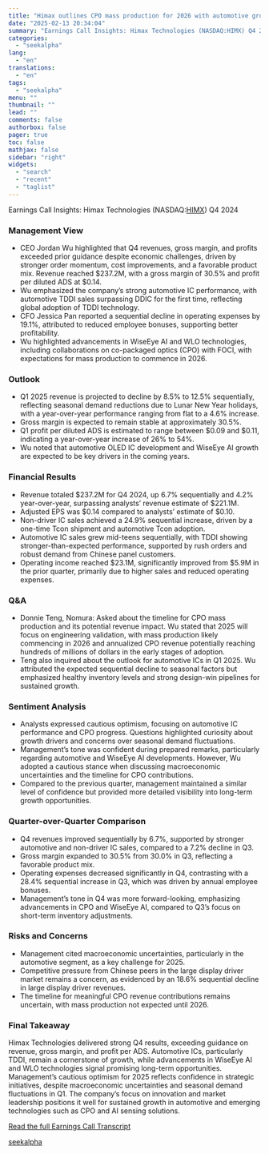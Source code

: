 ```yaml
---
title: "Himax outlines CPO mass production for 2026 with automotive growth momentum"
date: "2025-02-13 20:34:04"
summary: "Earnings Call Insights: Himax Technologies (NASDAQ:HIMX) Q4 2024 Management View CEO Jordan Wu highlighted that Q4 revenues, gross margin, and profits exceeded prior guidance despite economic challenges, driven by stronger order momentum, cost improvements, and a favorable product mix. Revenue reached $237.2M, with a gross margin of 30.5% and profit..."
categories:
  - "seekalpha"
lang:
  - "en"
translations:
  - "en"
tags:
  - "seekalpha"
menu: ""
thumbnail: ""
lead: ""
comments: false
authorbox: false
pager: true
toc: false
mathjax: false
sidebar: "right"
widgets:
  - "search"
  - "recent"
  - "taglist"
---
```


Earnings Call Insights: Himax Technologies (NASDAQ:[HIMX](https://seekingalpha.com/symbol/HIMX "Himax Technologies, Inc.")) Q4 2024

### Management View

* CEO Jordan Wu highlighted that Q4 revenues, gross margin, and profits exceeded prior guidance despite economic challenges, driven by stronger order momentum, cost improvements, and a favorable product mix. Revenue reached $237.2M, with a gross margin of 30.5% and profit per diluted ADS at $0.14.
* Wu emphasized the company’s strong automotive IC performance, with automotive TDDI sales surpassing DDIC for the first time, reflecting global adoption of TDDI technology.
* CFO Jessica Pan reported a sequential decline in operating expenses by 19.1%, attributed to reduced employee bonuses, supporting better profitability.
* Wu highlighted advancements in WiseEye AI and WLO technologies, including collaborations on co-packaged optics (CPO) with FOCI, with expectations for mass production to commence in 2026.

### Outlook

* Q1 2025 revenue is projected to decline by 8.5% to 12.5% sequentially, reflecting seasonal demand reductions due to Lunar New Year holidays, with a year-over-year performance ranging from flat to a 4.6% increase.
* Gross margin is expected to remain stable at approximately 30.5%.
* Q1 profit per diluted ADS is estimated to range between $0.09 and $0.11, indicating a year-over-year increase of 26% to 54%.
* Wu noted that automotive OLED IC development and WiseEye AI growth are expected to be key drivers in the coming years.

### Financial Results

* Revenue totaled $237.2M for Q4 2024, up 6.7% sequentially and 4.2% year-over-year, surpassing analysts’ revenue estimate of $221.1M.
* Adjusted EPS was $0.14 compared to analysts’ estimate of $0.10.
* Non-driver IC sales achieved a 24.9% sequential increase, driven by a one-time Tcon shipment and automotive Tcon adoption.
* Automotive IC sales grew mid-teens sequentially, with TDDI showing stronger-than-expected performance, supported by rush orders and robust demand from Chinese panel customers.
* Operating income reached $23.1M, significantly improved from $5.9M in the prior quarter, primarily due to higher sales and reduced operating expenses.

### Q&A

* Donnie Teng, Nomura: Asked about the timeline for CPO mass production and its potential revenue impact. Wu stated that 2025 will focus on engineering validation, with mass production likely commencing in 2026 and annualized CPO revenue potentially reaching hundreds of millions of dollars in the early stages of adoption.
* Teng also inquired about the outlook for automotive ICs in Q1 2025. Wu attributed the expected sequential decline to seasonal factors but emphasized healthy inventory levels and strong design-win pipelines for sustained growth.

### Sentiment Analysis

* Analysts expressed cautious optimism, focusing on automotive IC performance and CPO progress. Questions highlighted curiosity about growth drivers and concerns over seasonal demand fluctuations.
* Management’s tone was confident during prepared remarks, particularly regarding automotive and WiseEye AI developments. However, Wu adopted a cautious stance when discussing macroeconomic uncertainties and the timeline for CPO contributions.
* Compared to the previous quarter, management maintained a similar level of confidence but provided more detailed visibility into long-term growth opportunities.

### Quarter-over-Quarter Comparison

* Q4 revenues improved sequentially by 6.7%, supported by stronger automotive and non-driver IC sales, compared to a 7.2% decline in Q3.
* Gross margin expanded to 30.5% from 30.0% in Q3, reflecting a favorable product mix.
* Operating expenses decreased significantly in Q4, contrasting with a 28.4% sequential increase in Q3, which was driven by annual employee bonuses.
* Management’s tone in Q4 was more forward-looking, emphasizing advancements in CPO and WiseEye AI, compared to Q3’s focus on short-term inventory adjustments.

### Risks and Concerns

* Management cited macroeconomic uncertainties, particularly in the automotive segment, as a key challenge for 2025.
* Competitive pressure from Chinese peers in the large display driver market remains a concern, as evidenced by an 18.6% sequential decline in large display driver revenues.
* The timeline for meaningful CPO revenue contributions remains uncertain, with mass production not expected until 2026.

### Final Takeaway

Himax Technologies delivered strong Q4 results, exceeding guidance on revenue, gross margin, and profit per ADS. Automotive ICs, particularly TDDI, remain a cornerstone of growth, while advancements in WiseEye AI and WLO technologies signal promising long-term opportunities. Management’s cautious optimism for 2025 reflects confidence in strategic initiatives, despite macroeconomic uncertainties and seasonal demand fluctuations in Q1. The company’s focus on innovation and market leadership positions it well for sustained growth in automotive and emerging technologies such as CPO and AI sensing solutions.

[Read the full Earnings Call Transcript](https://seekingalpha.com/symbol/HIMX/earnings/transcripts)

[seekalpha](https://seekingalpha.com/news/4407931-himax-outlines-cpo-mass-production-for-2026-with-automotive-growth-momentum)

